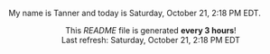 My name is Tanner and today is Saturday, October 21, 2:18 PM EDT.

<p align="center">This <i>README</i> file is generated <b>every 3 hours</b>!</br>Last refresh: Saturday, October 21, 2:18 PM EDT<br /></p>
